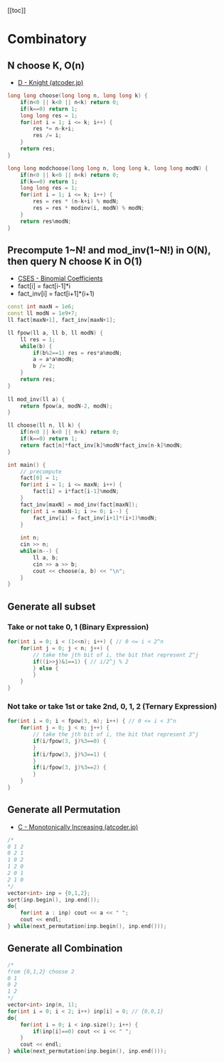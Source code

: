 [[toc]]

# Combinatory

## N choose K, O(n)
- [D - Knight (atcoder.jp)](https://atcoder.jp/contests/abc145/tasks/abc145_d)
```cpp
long long choose(long long n, long long k) {
    if(n<0 || k<0 || n<k) return 0;
    if(k==0) return 1;
    long long res = 1;
    for(int i = 1; i <= k; i++) {
        res *= n-k+i;
        res /= i;
    }
    return res;
}

long long modchoose(long long n, long long k, long long modN) {
    if(n<0 || k<0 || n<k) return 0;
    if(k==0) return 1;
    long long res = 1;
    for(int i = 1; i <= k; i++) {
        res = res * (n-k+i) % modN;
        res = res * modinv(i, modN) % modN;
    }
    return res%modN;
}
```

## Precompute 1\~N! and mod_inv(1\~N!) in O(N), then query N choose K in O(1)
- [CSES - Binomial Coefficients](https://cses.fi/problemset/task/1079)
- fact[i] = fact[i-1]*i
- fact_inv[i] = fact[i+1]*(i+1)
```cpp
const int maxN = 1e6;
const ll modN = 1e9+7;
ll fact[maxN+1], fact_inv[maxN+1];

ll fpow(ll a, ll b, ll modN) {
    ll res = 1;
    while(b) {
        if(b%2==1) res = res*a%modN;
        a = a*a%modN;
        b /= 2;
    }
    return res;
}
 
ll mod_inv(ll a) {
    return fpow(a, modN-2, modN);
}

ll choose(ll n, ll k) {
    if(n<0 || k<0 || n<k) return 0;
    if(k==0) return 1;
    return fact[n]*fact_inv[k]%modN*fact_inv[n-k]%modN;
}

int main() {
    // precompute
    fact[0] = 1;
    for(int i = 1; i <= maxN; i++) {
        fact[i] = i*fact[i-1]%modN;
    }
    fact_inv[maxN] = mod_inv(fact[maxN]);
    for(int i = maxN-1; i >= 0; i--) {
        fact_inv[i] = fact_inv[i+1]*(i+1)%modN;
    }
		
    int n;
    cin >> n;
    while(n--) {
        ll a, b;
        cin >> a >> b;
        cout << choose(a, b) << "\n";
    }
}
```

## Generate all subset
### Take or not take 0, 1 (Binary Expression)
```cpp
for(int i = 0; i < (1<<n); i++) { // 0 <= i < 2^n
    for(int j = 0; j < n; j++) {
        // take the jth bit of i, the bit that represent 2^j
        if((i>>j)&1==1) { // i/2^j % 2
        } else {
        }
    }
}
```
### Not take or take 1st or take 2nd, 0, 1, 2 (Ternary Expression)
``` cpp
for(int i = 0; i < fpow(3, n); i++) { // 0 <= i < 3^n
    for(int j = 0; j < n; j++) {
        // take the jth bit of i, the bit that represent 3^j
        if(i/fpow(3, j)%3==0) {
        }
        if(i/fpow(3, j)%3==1) {
        }
        if(i/fpow(3, j)%3==2) {
        }
    }
}
```

## Generate all Permutation
- [C - Monotonically Increasing (atcoder.jp)](https://atcoder.jp/contests/abc263/tasks/abc263_c)
```cpp
/*
0 1 2
0 2 1
1 0 2
1 2 0
2 0 1
2 1 0
*/
vector<int> inp = {0,1,2};
sort(inp.begin(), inp.end());
do{
    for(int a : inp) cout << a << " ";
    cout << endl;
} while(next_permutation(inp.begin(), inp.end()));
```

## Generate all Combination
```cpp
/*
from {0,1,2} choose 2
0 1
0 2
1 2
*/
vector<int> inp(n, 1);
for(int i = 0; i < 2; i++) inp[i] = 0; // {0,0,1}
do{
    for(int i = 0; i < inp.size(); i++) {
        if(inp[i]==0) cout << i << " ";
    }
    cout << endl;
} while(next_permutation(inp.begin(), inp.end()));
```
